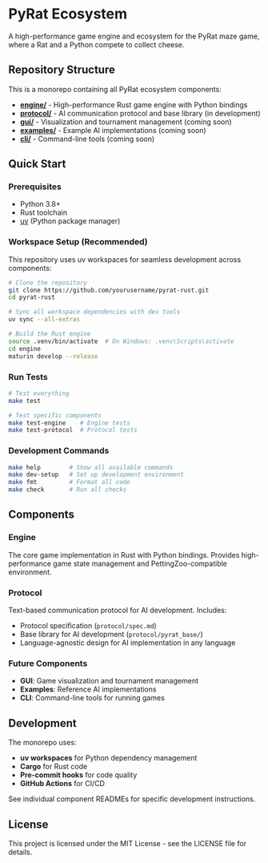# PyRat Ecosystem

A high-performance game engine and ecosystem for the PyRat maze game, where a Rat and a Python compete to collect cheese.

## Repository Structure

This is a monorepo containing all PyRat ecosystem components:

- **[engine/](engine/)** - High-performance Rust game engine with Python bindings
- **[protocol/](protocol/)** - AI communication protocol and base library (in development)
- **[gui/](gui/)** - Visualization and tournament management (coming soon)
- **[examples/](examples/)** - Example AI implementations (coming soon)
- **[cli/](cli/)** - Command-line tools (coming soon)

## Quick Start

### Prerequisites

- Python 3.8+
- Rust toolchain
- [uv](https://docs.astral.sh/uv/) (Python package manager)

### Workspace Setup (Recommended)

This repository uses uv workspaces for seamless development across components:

```bash
# Clone the repository
git clone https://github.com/yourusername/pyrat-rust.git
cd pyrat-rust

# Sync all workspace dependencies with dev tools
uv sync --all-extras

# Build the Rust engine
source .venv/bin/activate  # On Windows: .venv\Scripts\activate
cd engine
maturin develop --release
```

### Run Tests

```bash
# Test everything
make test

# Test specific components
make test-engine    # Engine tests
make test-protocol  # Protocol tests
```

### Development Commands

```bash
make help        # Show all available commands
make dev-setup   # Set up development environment
make fmt         # Format all code
make check       # Run all checks
```

## Components

### Engine
The core game implementation in Rust with Python bindings. Provides high-performance game state management and PettingZoo-compatible environment.

### Protocol
Text-based communication protocol for AI development. Includes:
- Protocol specification (`protocol/spec.md`)
- Base library for AI development (`protocol/pyrat_base/`)
- Language-agnostic design for AI implementation in any language

### Future Components
- **GUI**: Game visualization and tournament management
- **Examples**: Reference AI implementations
- **CLI**: Command-line tools for running games

## Development

The monorepo uses:
- **uv workspaces** for Python dependency management
- **Cargo** for Rust code
- **Pre-commit hooks** for code quality
- **GitHub Actions** for CI/CD

See individual component READMEs for specific development instructions.

## License

This project is licensed under the MIT License - see the LICENSE file for details.
